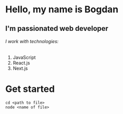 # Hello, my name is Bogdan

## I'm passionated web developer

###### I work with technologies:
1. JavaScript
2. React.js
3. Next.js


# Get started
`cd <path to file>`  
`node <name of file>`